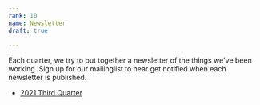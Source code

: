 ```yaml
---
rank: 10
name: Newsletter
draft: true

---
```

Each quarter, we try to put together a newsletter of the things we've been working. Sign up for our mailinglist to hear get notified when each newsletter is published.

* [2021 Third Quarter](/media/2021-q3-dsa-chattanooga-newsletter.pdf "2021 Q3 Newsletter")